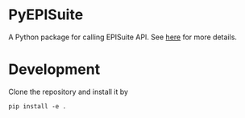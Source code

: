 # PyEPISuite
A Python package for calling EPISuite API. See [here](https://episuite.dev/EpiWebSuite/#/help/api) for more details.

# Development
Clone the repository and install it by

```
pip install -e .
```
